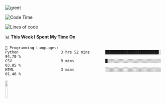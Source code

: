 ![greet](https://user-images.githubusercontent.com/44234583/146624354-9d461392-3676-4e7a-b12f-debc7319f53b.gif) 


<!--START_SECTION:waka-->
![Code Time](http://img.shields.io/badge/Code%20Time-408%20hrs%2016%20mins-blue)

![Lines of code](https://img.shields.io/badge/From%20Hello%20World%20I%27ve%20Written-1.1%20million%20lines%20of%20code-blue)

📊 **This Week I Spent My Time On** 

```text
💬 Programming Languages: 
Python                   3 hrs 52 mins       ████████████████████████░   94.70 % 
CSV                      9 mins              █░░░░░░░░░░░░░░░░░░░░░░░░   03.85 % 
HTML                     3 mins              ░░░░░░░░░░░░░░░░░░░░░░░░░   01.46 % 
```


<!--END_SECTION:waka-->
<img src="https://user-images.githubusercontent.com/44234583/191059235-95ebfce1-7fc7-4eee-baff-214d902e7c18.gif" width="12%"/>
